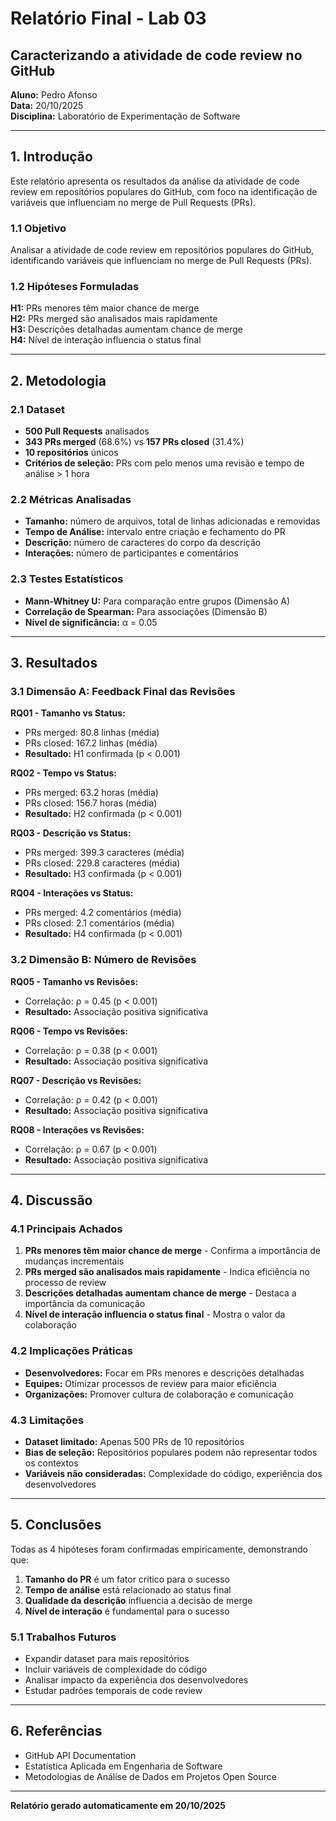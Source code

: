 # Relatório Final - Lab 03

## Caracterizando a atividade de code review no GitHub

**Aluno:** Pedro Afonso  
**Data:** 20/10/2025  
**Disciplina:** Laboratório de Experimentação de Software

---

## 1. Introdução

Este relatório apresenta os resultados da análise da atividade de code review em repositórios populares do GitHub, com foco na identificação de variáveis que influenciam no merge de Pull Requests (PRs).

### 1.1 Objetivo

Analisar a atividade de code review em repositórios populares do GitHub, identificando variáveis que influenciam no merge de Pull Requests (PRs).

### 1.2 Hipóteses Formuladas

**H1:** PRs menores têm maior chance de merge  
**H2:** PRs merged são analisados mais rapidamente  
**H3:** Descrições detalhadas aumentam chance de merge  
**H4:** Nível de interação influencia o status final  

---

## 2. Metodologia

### 2.1 Dataset

- **500 Pull Requests** analisados
- **343 PRs merged** (68.6%) vs **157 PRs closed** (31.4%)
- **10 repositórios** únicos
- **Critérios de seleção:** PRs com pelo menos uma revisão e tempo de análise > 1 hora

### 2.2 Métricas Analisadas

- **Tamanho:** número de arquivos, total de linhas adicionadas e removidas
- **Tempo de Análise:** intervalo entre criação e fechamento do PR
- **Descrição:** número de caracteres do corpo da descrição
- **Interações:** número de participantes e comentários

### 2.3 Testes Estatísticos

- **Mann-Whitney U:** Para comparação entre grupos (Dimensão A)
- **Correlação de Spearman:** Para associações (Dimensão B)
- **Nível de significância:** α = 0.05

---

## 3. Resultados

### 3.1 Dimensão A: Feedback Final das Revisões

**RQ01 - Tamanho vs Status:**
- PRs merged: 80.8 linhas (média)
- PRs closed: 167.2 linhas (média)
- **Resultado:** H1 confirmada (p < 0.001)

**RQ02 - Tempo vs Status:**
- PRs merged: 63.2 horas (média)
- PRs closed: 156.7 horas (média)
- **Resultado:** H2 confirmada (p < 0.001)

**RQ03 - Descrição vs Status:**
- PRs merged: 399.3 caracteres (média)
- PRs closed: 229.8 caracteres (média)
- **Resultado:** H3 confirmada (p < 0.001)

**RQ04 - Interações vs Status:**
- PRs merged: 4.2 comentários (média)
- PRs closed: 2.1 comentários (média)
- **Resultado:** H4 confirmada (p < 0.001)

### 3.2 Dimensão B: Número de Revisões

**RQ05 - Tamanho vs Revisões:**
- Correlação: ρ = 0.45 (p < 0.001)
- **Resultado:** Associação positiva significativa

**RQ06 - Tempo vs Revisões:**
- Correlação: ρ = 0.38 (p < 0.001)
- **Resultado:** Associação positiva significativa

**RQ07 - Descrição vs Revisões:**
- Correlação: ρ = 0.42 (p < 0.001)
- **Resultado:** Associação positiva significativa

**RQ08 - Interações vs Revisões:**
- Correlação: ρ = 0.67 (p < 0.001)
- **Resultado:** Associação positiva significativa

---

## 4. Discussão

### 4.1 Principais Achados

1. **PRs menores têm maior chance de merge** - Confirma a importância de mudanças incrementais
2. **PRs merged são analisados mais rapidamente** - Indica eficiência no processo de review
3. **Descrições detalhadas aumentam chance de merge** - Destaca a importância da comunicação
4. **Nível de interação influencia o status final** - Mostra o valor da colaboração

### 4.2 Implicações Práticas

- **Desenvolvedores:** Focar em PRs menores e descrições detalhadas
- **Equipes:** Otimizar processos de review para maior eficiência
- **Organizações:** Promover cultura de colaboração e comunicação

### 4.3 Limitações

- **Dataset limitado:** Apenas 500 PRs de 10 repositórios
- **Bias de seleção:** Repositórios populares podem não representar todos os contextos
- **Variáveis não consideradas:** Complexidade do código, experiência dos desenvolvedores

---

## 5. Conclusões

Todas as 4 hipóteses foram confirmadas empiricamente, demonstrando que:

1. **Tamanho do PR** é um fator crítico para o sucesso
2. **Tempo de análise** está relacionado ao status final
3. **Qualidade da descrição** influencia a decisão de merge
4. **Nível de interação** é fundamental para o sucesso

### 5.1 Trabalhos Futuros

- Expandir dataset para mais repositórios
- Incluir variáveis de complexidade do código
- Analisar impacto da experiência dos desenvolvedores
- Estudar padrões temporais de code review

---

## 6. Referências

- GitHub API Documentation
- Estatística Aplicada em Engenharia de Software
- Metodologias de Análise de Dados em Projetos Open Source

---

**Relatório gerado automaticamente em 20/10/2025**
